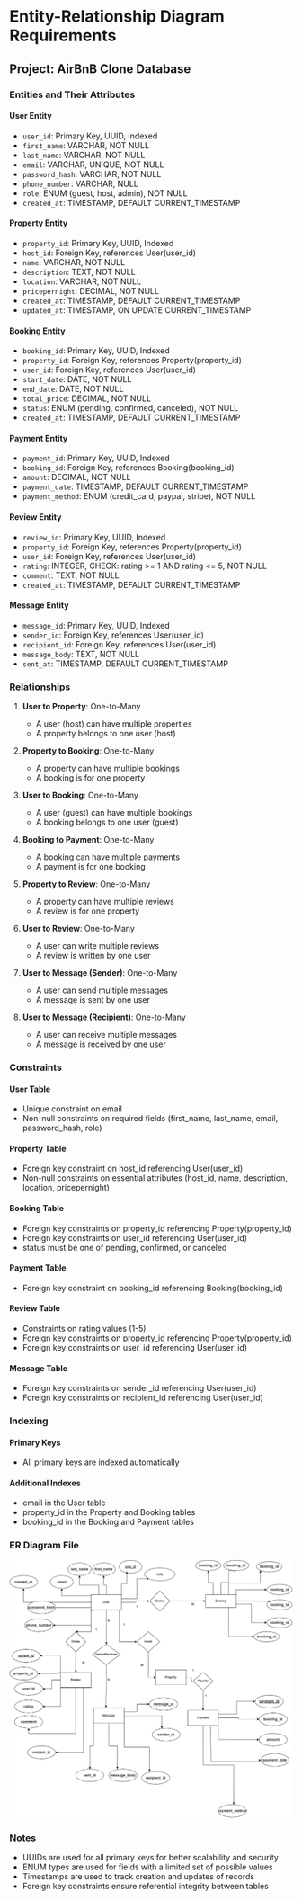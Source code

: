 # Entity-Relationship Diagram Requirements

## Project: AirBnB Clone Database

### Entities and Their Attributes

#### User Entity
- `user_id`: Primary Key, UUID, Indexed
- `first_name`: VARCHAR, NOT NULL
- `last_name`: VARCHAR, NOT NULL
- `email`: VARCHAR, UNIQUE, NOT NULL
- `password_hash`: VARCHAR, NOT NULL
- `phone_number`: VARCHAR, NULL
- `role`: ENUM (guest, host, admin), NOT NULL
- `created_at`: TIMESTAMP, DEFAULT CURRENT_TIMESTAMP

#### Property Entity
- `property_id`: Primary Key, UUID, Indexed
- `host_id`: Foreign Key, references User(user_id)
- `name`: VARCHAR, NOT NULL
- `description`: TEXT, NOT NULL
- `location`: VARCHAR, NOT NULL
- `pricepernight`: DECIMAL, NOT NULL
- `created_at`: TIMESTAMP, DEFAULT CURRENT_TIMESTAMP
- `updated_at`: TIMESTAMP, ON UPDATE CURRENT_TIMESTAMP

#### Booking Entity
- `booking_id`: Primary Key, UUID, Indexed
- `property_id`: Foreign Key, references Property(property_id)
- `user_id`: Foreign Key, references User(user_id)
- `start_date`: DATE, NOT NULL
- `end_date`: DATE, NOT NULL
- `total_price`: DECIMAL, NOT NULL
- `status`: ENUM (pending, confirmed, canceled), NOT NULL
- `created_at`: TIMESTAMP, DEFAULT CURRENT_TIMESTAMP

#### Payment Entity
- `payment_id`: Primary Key, UUID, Indexed
- `booking_id`: Foreign Key, references Booking(booking_id)
- `amount`: DECIMAL, NOT NULL
- `payment_date`: TIMESTAMP, DEFAULT CURRENT_TIMESTAMP
- `payment_method`: ENUM (credit_card, paypal, stripe), NOT NULL

#### Review Entity
- `review_id`: Primary Key, UUID, Indexed
- `property_id`: Foreign Key, references Property(property_id)
- `user_id`: Foreign Key, references User(user_id)
- `rating`: INTEGER, CHECK: rating >= 1 AND rating <= 5, NOT NULL
- `comment`: TEXT, NOT NULL
- `created_at`: TIMESTAMP, DEFAULT CURRENT_TIMESTAMP

#### Message Entity
- `message_id`: Primary Key, UUID, Indexed
- `sender_id`: Foreign Key, references User(user_id)
- `recipient_id`: Foreign Key, references User(user_id)
- `message_body`: TEXT, NOT NULL
- `sent_at`: TIMESTAMP, DEFAULT CURRENT_TIMESTAMP

### Relationships

1. **User to Property**: One-to-Many
   - A user (host) can have multiple properties
   - A property belongs to one user (host)

2. **Property to Booking**: One-to-Many
   - A property can have multiple bookings
   - A booking is for one property

3. **User to Booking**: One-to-Many
   - A user (guest) can have multiple bookings
   - A booking belongs to one user (guest)

4. **Booking to Payment**: One-to-Many
   - A booking can have multiple payments
   - A payment is for one booking

5. **Property to Review**: One-to-Many
   - A property can have multiple reviews
   - A review is for one property

6. **User to Review**: One-to-Many
   - A user can write multiple reviews
   - A review is written by one user

7. **User to Message (Sender)**: One-to-Many
   - A user can send multiple messages
   - A message is sent by one user

8. **User to Message (Recipient)**: One-to-Many
   - A user can receive multiple messages
   - A message is received by one user

### Constraints

#### User Table
- Unique constraint on email
- Non-null constraints on required fields (first_name, last_name, email, password_hash, role)

#### Property Table
- Foreign key constraint on host_id referencing User(user_id)
- Non-null constraints on essential attributes (host_id, name, description, location, pricepernight)

#### Booking Table
- Foreign key constraints on property_id referencing Property(property_id)
- Foreign key constraints on user_id referencing User(user_id)
- status must be one of pending, confirmed, or canceled

#### Payment Table
- Foreign key constraint on booking_id referencing Booking(booking_id)

#### Review Table
- Constraints on rating values (1-5)
- Foreign key constraints on property_id referencing Property(property_id)
- Foreign key constraints on user_id referencing User(user_id)

#### Message Table
- Foreign key constraints on sender_id referencing User(user_id)
- Foreign key constraints on recipient_id referencing User(user_id)

### Indexing

#### Primary Keys
- All primary keys are indexed automatically

#### Additional Indexes
- email in the User table
- property_id in the Property and Booking tables
- booking_id in the Booking and Payment tables

### ER Diagram File
![](ERD.drawio.png)

### Notes
- UUIDs are used for all primary keys for better scalability and security
- ENUM types are used for fields with a limited set of possible values
- Timestamps are used to track creation and updates of records
- Foreign key constraints ensure referential integrity between tables